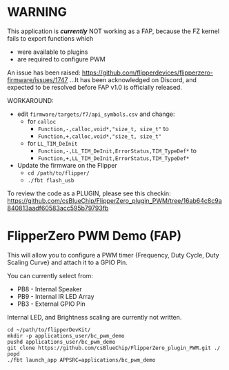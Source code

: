# WARNING

This application is *__currently__* NOT working as a FAP, because the FZ kernel fails to export functions which
* were available to plugins
* are required to configure PWM

An issue has been raised: https://github.com/flipperdevices/flipperzero-firmware/issues/1747 ...It has been acknowledged on Discord, and expected to be resolved before FAP v1.0 is officially released.

WORKAROUND:
* edit `firmware/targets/f7/api_symbols.csv` and change:
  * for `calloc`
    * `Function,-,calloc,void*,"size_t, size_t"` to 
    * `Function,+,calloc,void*,"size_t, size_t"`
  * for `LL_TIM_DeInit`
    * `Function,-,LL_TIM_DeInit,ErrorStatus,TIM_TypeDef*` to 
    * `Function,+,LL_TIM_DeInit,ErrorStatus,TIM_TypeDef*`
* Update the firmware on the Flipper
  * `cd /path/to/flipper/` 
  * `./fbt flash_usb`
  
To review the code as a PLUGIN, please see this checkin: https://github.com/csBlueChip/FlipperZero_plugin_PWM/tree/16ab64c8c9a840813aadf60583acc595b79793fb

# FlipperZero PWM Demo (FAP)

This will allow you to configure a PWM timer {Frequency, Duty Cycle, Duty Scaling Curve} and attach it to a GPIO Pin.

You can currently select from:
* PB8 - Internal Speaker
* PB9 - Internal IR LED Array
* PB3 - External GPIO Pin

Internal LED, and Brightness scaling are currently not written.

```
cd ~/path/to/flipperDevKit/
mkdir -p applications_user/bc_pwm_demo
pushd applications_user/bc_pwm_demo
git clone https://github.com/csBlueChip/FlipperZero_plugin_PWM.git ./
popd
./fbt launch_app APPSRC=applications/bc_pwm_demo
```
